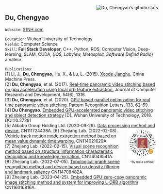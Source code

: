 <img src="https://github-readme-stats.vercel.app/api?username=duchengyao&show_icons=true&count_private=true&line_height=23"  alt="Du, Chengyao's github stats" align="right">

## Du, Chengyao

`Website`: [S1NH.com](http://s1nh.com)  

`Education`: Wuhan University of Technology  
`Fields`: Computer Science  
`Skill`: **Full Stack Developer**, C++, Python, ROS, Computer Vision, Deep-learning, SLAM, CUDA, {_iOS, Labview, Metasploit, Software Defind Radio_} amateur

`Publications`:  
[1] Li, J., **Du, Chengyao**, Hu, X., & Lu, L. (2015). [Xcode Jianghu.](https://books.google.com.sg/books?id=hYrYvQEACAAJ) China Machine Press.  
[2] **Du, Chengyao**, et al. (2017). [Real-time panoramic video stitching based on gpu acceleration using local orb feature extraction.](https://scholar.google.com/citations?view_op=view_citation&hl=en&user=Amu14g8AAAAJ&citation_for_view=Amu14g8AAAAJ:2osOgNQ5qMEC) Journal of Computer Research and Development, 54(6), 1316.  
[3] **Du, Chengyao**, et al. (2020). [GPU based parallel optimization for real time panoramic video stitching.](https://scholar.google.com/citations?view_op=view_citation&hl=en&user=Amu14g8AAAAJ&citation_for_view=Amu14g8AAAAJ:u5HHmVD_uO8C) Pattern Recognition Letters, 133, 62-69.  
[4] **Du Chengyao**. [Embedded GPU-accelerated panoramic video stitching and object detection strategy](https://kns.cnki.net/KCMS/detail/detail.aspx?dbname=CMFD202002&filename=1020733973.nh) [D]. Wuhan University of Technology, 2018. DOI:10.27381  
[5] Alibaba Group Holding Ltd. (2020-09-29). [Data processing method and device.](https://patents.google.com/patent/CN111724438A/en) CN111724438A.  <img src="wechatpay-sss.jpg" align="right" width="20%"></img>
[6] Zhejiang Lab. (2022-02-08). [Vehicle track motion mode extraction method based on mean value dynamic time warping.](https://patents.google.com/patent/CN114021629A/en) CN114021629A.  
[7] Zhejiang Lab. (2022-02-15). [Visual scene recognition method based on structural information characteristic decoupling and knowledge migration.](https://patents.google.com/patent/CN114049541A/en) CN114049541A.  
[8] Zhejiang Lab. (2022-07-05). [Topological graph scene recognition method and device based on density filtering and landmark saliency](https://patents.google.com/patent/CN114708482A/en) CN114708482A.    
[9] Zhejiang Lab. (2023-04-25). [Embedded GPU zero-copy panoramic image stitching method and system for improving L-ORB algorithm](https://patents.google.com/patent/CN116016816A/en) CN116016816A.

<img referrerpolicy="no-referrer-when-downgrade" src="https://home.s1nh.com:32443/matomo.php?idsite=1&amp;rec=1&amp;action_name=GitHub" style="border:0" alt="" />

<!--
### Hi there 👋

- Blog: http://s1nh.com


**duchengyao/duchengyao** is a ✨ _special_ ✨ repository because its `README.md` (this file) appears on your GitHub profile.

Here are some ideas to get you started:

- 🔭 I’m currently working on ...
- 🌱 I’m currently learning ...
- 👯 I’m looking to collaborate on ...
- 🤔 I’m looking for help with ...
- 💬 Ask me about ...
- 📫 How to reach me: ...
- 😄 Pronouns: ...
- ⚡ Fun fact: ...
-->
